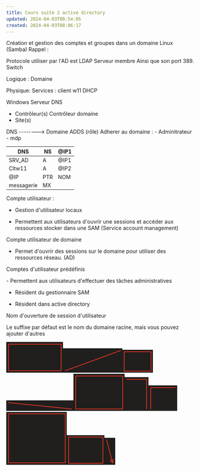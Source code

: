 ```yaml
---
title: Cours suite 2 active directory
updated: 2024-04-03T08:54:05
created: 2024-04-03T08:06:17
---
```


Création et gestion des comptes et groupes dans un domaine
Linux (Samba)
Rappel :

Protocole utiliser par l'AD est LDAP
Serveur membre
Ainsi que son port 389. Switch

Logique : Domaine

Physique:
Services : client w11 DHCP

Windows Serveur DNS
- Contrôleur(s)
Contrôleur domaine
- Site(s)

DNS --------\> Domaine ADDS (rôle) Adherer au domaine :
\- Adminitrateur
\- mdp

| DNS        | NS  | @IP1 |
|------------|-----|------|
| SRV_AD     | A   | @IP1 |
| Cltw11     | A   | @IP2 |
| @IP        | PTR | NOM  |
| messagerie | MX  |     |

Compte utilisateur :

- Gestion d'utilisateur locaux

- Permettent aux utilisateurs d'ouvrir une sessions et accéder aux ressources stocker dans une SAM (Service account management)

Compte utilisateur de domaine

- Permet d'ouvrir des sessions sur le domaine pour utiliser des ressources réseau. (AD)

Comptes d'utilisateur prédéfinis

\- Permettent aux utilisateurs d'effectuer des tâches administratives

- Résident du gestionnaire SAM

- Résident dans active directory

Nom d'ouverture de session d'utilisateur

Le suffixe par défaut est le nom du domaine racine, mais vous pouvez ajouter d'autres

![image1](resources/c060a3ee74d146ef968ea7f5e1d5bdbd.png)![image2](resources/1124d195177742f7a1636407c7ec3133.png)![image3](resources/9de5ec2968a5457f8ab951707a2ebbc4.png)![image4](resources/78fe36674c4b470fa43a579be819481e.png)![image5](resources/4244f38ce52f484cb920e3417676ca63.png)![image6](resources/41511734aaa54e05b3b4c9baa0dd2b0d.png)![image7](resources/92bef813e7a3451da02b4c0d0aafd784.png)![image8](resources/016921392fed4b55a8b29dc26fbe2947.png)![image9](resources/1530454ce44d4f49b9a7fddd544e6aca.png)![image10](resources/aeb9dfce3f1b4527a4c0e913954976c2.png)
